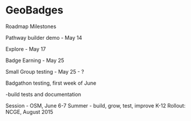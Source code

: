 GeoBadges
=========

Roadmap Milestones

Pathway builder demo - May 14

Explore - May 17

Badge Earning - May 25

Small Group testing - May 25 - ?

Badgathon testing, first week of June

-build tests and documentation

Session - OSM, June 6-7
Summer - build, grow, test, improve
K-12 Rollout: NCGE, August 2015


